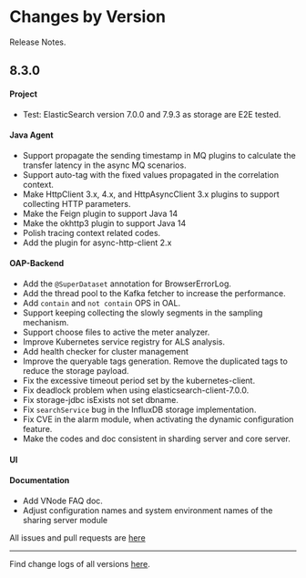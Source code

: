 Changes by Version
==================
Release Notes.

8.3.0
------------------
#### Project
* Test: ElasticSearch version 7.0.0 and 7.9.3 as storage are E2E tested. 

#### Java Agent
* Support propagate the sending timestamp in MQ plugins to calculate the transfer latency in the async MQ scenarios.
* Support auto-tag with the fixed values propagated in the correlation context.
* Make HttpClient 3.x, 4.x, and HttpAsyncClient 3.x plugins to support collecting HTTP parameters.
* Make the Feign plugin to support Java 14
* Make the okhttp3 plugin to support Java 14
* Polish tracing context related codes.
* Add the plugin for async-http-client 2.x

#### OAP-Backend
* Add the `@SuperDataset` annotation for BrowserErrorLog.
* Add the thread pool to the Kafka fetcher to increase the performance.
* Add `contain` and `not contain` OPS in OAL.
* Support keeping collecting the slowly segments in the sampling mechanism.
* Support choose files to active the meter analyzer.
* Improve Kubernetes service registry for ALS analysis.
* Add health checker for cluster management
* Improve the queryable tags generation. Remove the duplicated tags to reduce the storage payload.
* Fix the excessive timeout period set by the kubernetes-client.
* Fix deadlock problem when using elasticsearch-client-7.0.0.
* Fix storage-jdbc isExists not set dbname.
* Fix `searchService` bug in the InfluxDB storage implementation.
* Fix CVE in the alarm module, when activating the dynamic configuration feature.
* Make the codes and doc consistent in sharding server and core server.

#### UI

#### Documentation
* Add VNode FAQ doc.
* Adjust configuration names and system environment names of the sharing server module

All issues and pull requests are [here](https://github.com/apache/skywalking/milestone/62?closed=1)

------------------
Find change logs of all versions [here](changes).
